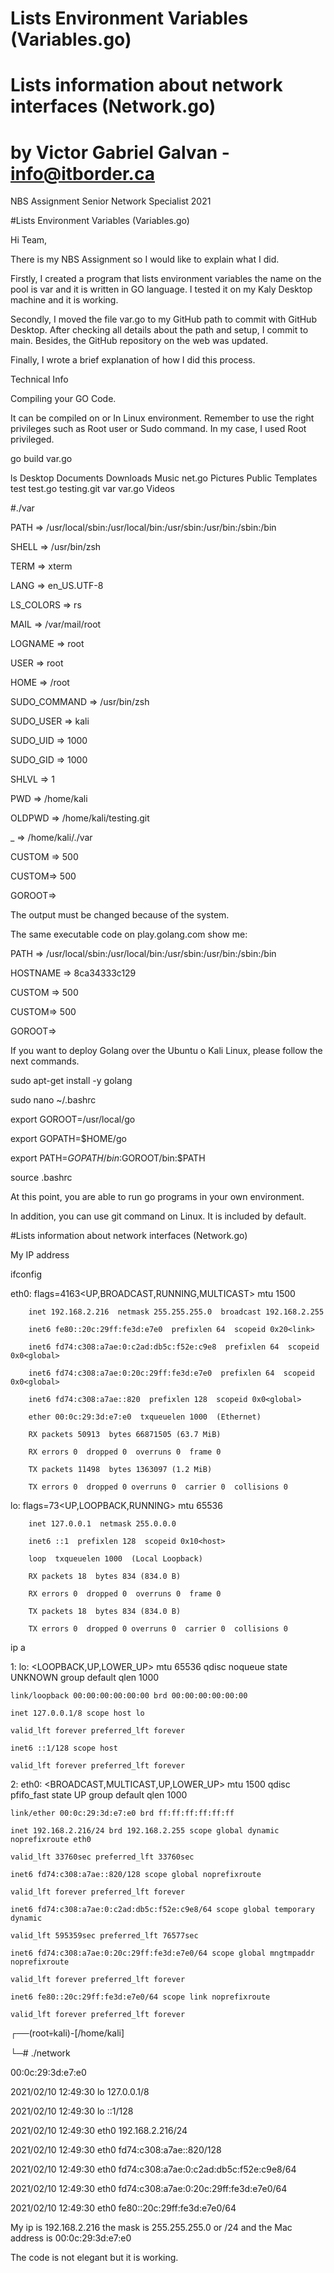 # Lists Environment Variables (Variables.go)  
# Lists information about network interfaces (Network.go)
# by Victor Gabriel Galvan - info@itborder.ca

NBS Assignment Senior Network Specialist 2021

#Lists Environment Variables (Variables.go)

Hi Team,

There is my NBS Assignment so I would like to explain what I did.

Firstly, I created a program that lists environment variables the name on the pool is var and it is written in GO language. 
I tested it on my Kaly Desktop machine and it is working. 

Secondly, I moved the file var.go to my GitHub path to commit with GitHub Desktop. After checking all details about the path and setup, I commit to main. Besides, the GitHub repository on the web was updated. 

Finally, I wrote a brief explanation of how I did this process.

Technical Info

Compiling your GO Code.

It can be compiled on 
or 
In Linux environment. Remember to use the right privileges such as Root user or Sudo command.
In my case, I used Root privileged.

go build  var.go   

ls
Desktop  Documents  Downloads  Music  net.go  Pictures  Public  Templates  test  test.go  testing.git  var  var.go  Videos

#./var

PATH => /usr/local/sbin:/usr/local/bin:/usr/sbin:/usr/bin:/sbin:/bin

SHELL => /usr/bin/zsh

TERM => xterm

LANG => en_US.UTF-8

LS_COLORS => rs

MAIL => /var/mail/root

LOGNAME => root

USER => root

HOME => /root

SUDO_COMMAND => /usr/bin/zsh

SUDO_USER => kali

SUDO_UID => 1000

SUDO_GID => 1000

SHLVL => 1

PWD => /home/kali

OLDPWD => /home/kali/testing.git

_ => /home/kali/./var

CUSTOM => 500

CUSTOM=> 500

GOROOT=>

The output must be changed because of the system. 

The same executable code on play.golang.com show me:

PATH => /usr/local/sbin:/usr/local/bin:/usr/sbin:/usr/bin:/sbin:/bin

HOSTNAME => 8ca34333c129

CUSTOM => 500

CUSTOM=> 500

GOROOT=> 

If you want to deploy Golang over the Ubuntu o Kali Linux, please follow the next commands. 

sudo apt-get install -y golang

sudo nano ~/.bashrc

export GOROOT=/usr/local/go

export GOPATH=$HOME/go

export PATH=$GOPATH/bin:$GOROOT/bin:$PATH

source .bashrc

At this point, you are able to run go programs in your own environment.

In addition, you can use git command on Linux. It is included by default. 


#Lists information about network interfaces (Network.go)

My IP address

ifconfig

eth0: flags=4163<UP,BROADCAST,RUNNING,MULTICAST>  mtu 1500

        inet 192.168.2.216  netmask 255.255.255.0  broadcast 192.168.2.255

        inet6 fe80::20c:29ff:fe3d:e7e0  prefixlen 64  scopeid 0x20<link>

        inet6 fd74:c308:a7ae:0:c2ad:db5c:f52e:c9e8  prefixlen 64  scopeid 0x0<global>

        inet6 fd74:c308:a7ae:0:20c:29ff:fe3d:e7e0  prefixlen 64  scopeid 0x0<global>

        inet6 fd74:c308:a7ae::820  prefixlen 128  scopeid 0x0<global>

        ether 00:0c:29:3d:e7:e0  txqueuelen 1000  (Ethernet)

        RX packets 50913  bytes 66871505 (63.7 MiB)

        RX errors 0  dropped 0  overruns 0  frame 0

        TX packets 11498  bytes 1363097 (1.2 MiB)

        TX errors 0  dropped 0 overruns 0  carrier 0  collisions 0

lo: flags=73<UP,LOOPBACK,RUNNING>  mtu 65536

        inet 127.0.0.1  netmask 255.0.0.0

        inet6 ::1  prefixlen 128  scopeid 0x10<host>

        loop  txqueuelen 1000  (Local Loopback)

        RX packets 18  bytes 834 (834.0 B)

        RX errors 0  dropped 0  overruns 0  frame 0

        TX packets 18  bytes 834 (834.0 B)

        TX errors 0  dropped 0 overruns 0  carrier 0  collisions 0

ip a

1: lo: <LOOPBACK,UP,LOWER_UP> mtu 65536 qdisc noqueue state UNKNOWN group default qlen 1000

    link/loopback 00:00:00:00:00:00 brd 00:00:00:00:00:00

    inet 127.0.0.1/8 scope host lo

	valid_lft forever preferred_lft forever

    inet6 ::1/128 scope host

	valid_lft forever preferred_lft forever

2: eth0: <BROADCAST,MULTICAST,UP,LOWER_UP> mtu 1500 qdisc pfifo_fast state UP group default qlen 1000
    
	link/ether 00:0c:29:3d:e7:e0 brd ff:ff:ff:ff:ff:ff

    inet 192.168.2.216/24 brd 192.168.2.255 scope global dynamic noprefixroute eth0

	valid_lft 33760sec preferred_lft 33760sec

    inet6 fd74:c308:a7ae::820/128 scope global noprefixroute

	valid_lft forever preferred_lft forever

    inet6 fd74:c308:a7ae:0:c2ad:db5c:f52e:c9e8/64 scope global temporary dynamic

	valid_lft 595359sec preferred_lft 76577sec

    inet6 fd74:c308:a7ae:0:20c:29ff:fe3d:e7e0/64 scope global mngtmpaddr noprefixroute

	valid_lft forever preferred_lft forever

    inet6 fe80::20c:29ff:fe3d:e7e0/64 scope link noprefixroute

	valid_lft forever preferred_lft forever

┌──(root💀kali)-[/home/kali]

└─# ./network

00:0c:29:3d:e7:e0

2021/02/10 12:49:30 lo 127.0.0.1/8

2021/02/10 12:49:30 lo ::1/128

2021/02/10 12:49:30 eth0 192.168.2.216/24

2021/02/10 12:49:30 eth0 fd74:c308:a7ae::820/128

2021/02/10 12:49:30 eth0 fd74:c308:a7ae:0:c2ad:db5c:f52e:c9e8/64

2021/02/10 12:49:30 eth0 fd74:c308:a7ae:0:20c:29ff:fe3d:e7e0/64

2021/02/10 12:49:30 eth0 fe80::20c:29ff:fe3d:e7e0/64

My ip is 192.168.2.216 the mask is 255.255.255.0 or /24 and the Mac address is 00:0c:29:3d:e7:e0

The code is not elegant but it is working. 
		
		
		
		
 

 

